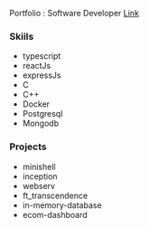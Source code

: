 Portfolio : Software Developer
<a href='https://portfolio-ly3k8k3od-mtellami.vercel.app' target="blank">Link</a>

### Skiils
 + typescript
 + reactJs
 + expressJs
 + C
 + C++
 + Docker
 + Postgresql
 + Mongodb

###  Projects
 + minishell
 + inception
 + webserv
 + ft_transcendence
 + in-memory-database
 + ecom-dashboard
